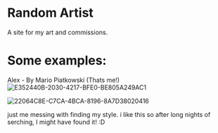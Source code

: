 # Random Artist
A site for my art and commissions.
# Some examples:
Alex - By Mario Piatkowski (Thats me!)
![E352440B-2030-4217-BFE0-BE805A249AC1](https://user-images.githubusercontent.com/93729756/205546153-a0ed819e-3e19-4a64-a5d8-32e4a136641b.jpeg)

![22064C8E-C7CA-4BCA-8196-8A7D38020416](https://user-images.githubusercontent.com/93729756/205698239-5bc9ad80-467b-467f-850e-ece9ccf60711.jpeg)


just me messing with finding my style. i like this so after long nights of serching,
I might have found it! :D
